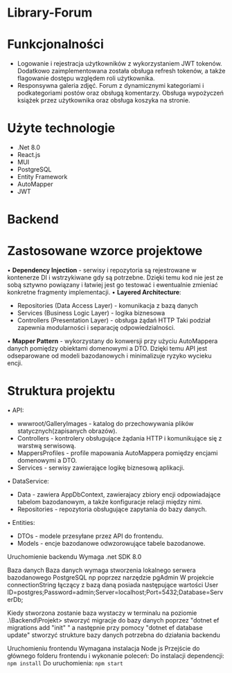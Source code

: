 # Library-Forum

# Funkcjonalności 

- Logowanie i rejestracja użytkowników z wykorzystaniem JWT tokenów. Dodatkowo zaimplementowana została obsługa refresh tokenów, a także flagowanie dostępu względem roli użytkownika.
- Responsywna galeria zdjęć. 
Forum z dynamicznymi kategoriami i podkategoriami postów oraz obsługą komentarzy. 
Obsługa wypożyczeń książek przez użytkownika oraz obsługa koszyka na stronie.

# Użyte technologie
- .Net 8.0
- React.js
- MUI
- PostgreSQL
- Entity Framework
- AutoMapper
- JWT

# Backend

# Zastosowane wzorce projektowe

• **Dependency Injection** - serwisy i repozytoria są rejestrowane w kontenerze DI i wstrzykiwane gdy są potrzebne. Dzięki temu kod nie jest ze sobą sztywno powiązany i łatwiej jest go testować i ewentualnie zmieniać konkretne fragmenty implementacji.
• **Layered Architecture**:
 - Repositories (Data Access Layer) - komunikacja z bazą danych
 - Services (Business Logic Layer) - logika biznesowa
 - Controllers (Presentation Layer) - obsługa żądań HTTP
Taki podział zapewnia modularności i separację odpowiedzialności.
 
• **Mapper Pattern** - wykorzystany do konwersji przy użyciu AutoMappera danych pomiędzy obiektami domenowymi a DTO. Dzięki temu API jest odseparowane od modeli bazodanowych i minimalizuje ryzyko wycieku encji.

# Struktura projektu

• API:
 - wwwroot/GalleryImages - katalog do przechowywania plików statycznych(zapisanych obrazów).
 - Controllers - kontrolery obsługujące żądania HTTP i komunikujące się z warstwą serwisową.
 - MappersProfiles - profile mapowania AutoMappera pomiędzy encjami domenowymi a DTO.
 - Services - serwisy zawierające logikę biznesową aplikacji.
   
• DataService:
 - Data - zawiera AppDbContext, zawierajacy zbiory encji odpowiadające tabelom bazodanowym, a także konfiguracje relacji między nimi.
 - Repositories - repozytoria obsługujące zapytania do bazy danych.
   
• Entities:
 - DTOs - modele przesyłane przez API do frontendu.
 - Models - encje bazodanowe odwzorowujące tabele bazodanowe.


Uruchomienie backendu
Wymaga .net SDK 8.0

Baza danych
Baza danych wymaga stworzenia lokalnego serwera bazodanowego PostgreSQL np poprzez narzędzie pgAdmin
W projekcie connectionString łączący z bazą daną posiada następujące wartości
User ID=postgres;Password=admin;Server=localhost;Port=5432;Database=ServerDb;

Kiedy stworzona zostanie baza wystaczy w terminalu na poziomie .\Backend\Projekt> stworzyć migracje do bazy danych poprzez "dotnet ef migrations add "init" "
a następnie przy pomocy "dotnet ef database update" stworzyć strukture bazy danych potrzebna do działania backendu


Uruchomieniu frontendu 
Wymagana instalacja Node js
Przejście do głównego folderu frontendu i wykonanie poleceń:
Do instalacji dependencji: `npm install`
Do uruchomienia: `npm start` 
